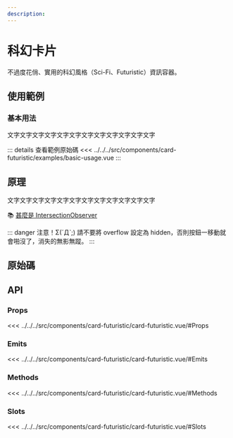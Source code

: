 ```yaml
---
description:
---
```


<script setup>
import SourceLinkList from '../../../src/components/source-link-list.vue'

import BasicUsage from '../../../src/components/card-futuristic/examples/basic-usage.vue'
</script>

# 科幻卡片 <Badge type="info" text="card" />

不過度花俏、實用的科幻風格（Sci-Fi、Futuristic）資訊容器。

## 使用範例

### 基本用法

文字文字文字文字文字文字文字文字文字文字文字文字

<basic-usage class="h-[60vh]"/>

::: details 查看範例原始碼
<<< ../../../src/components/card-futuristic/examples/basic-usage.vue
:::

## 原理

文字文字文字文字文字文字文字文字文字文字文字文字

📚 [甚麼是 IntersectionObserver](https://developer.mozilla.org/zh-CN/docs/Web/API/IntersectionObserver)

::: danger 注意！Σ(ˊДˋ;)
請不要將 overflow 設定為 hidden，否則按鈕一移動就會啪沒了，消失的無影無蹤。
:::

## 原始碼

<source-link-list name="card-futuristic"/>

## API

### Props

<<< ../../../src/components/card-futuristic/card-futuristic.vue/#Props

### Emits

<<< ../../../src/components/card-futuristic/card-futuristic.vue/#Emits

### Methods

<<< ../../../src/components/card-futuristic/card-futuristic.vue/#Methods

### Slots

<<< ../../../src/components/card-futuristic/card-futuristic.vue/#Slots
